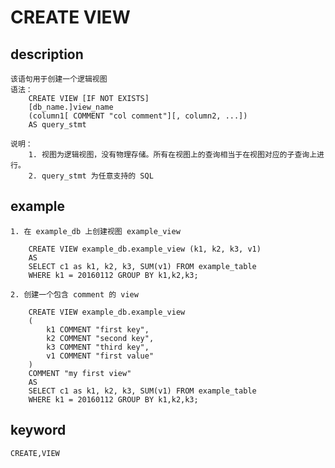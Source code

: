 <!-- 
Licensed to the Apache Software Foundation (ASF) under one
or more contributor license agreements.  See the NOTICE file
distributed with this work for additional information
regarding copyright ownership.  The ASF licenses this file
to you under the Apache License, Version 2.0 (the
"License"); you may not use this file except in compliance
with the License.  You may obtain a copy of the License at

  http://www.apache.org/licenses/LICENSE-2.0

Unless required by applicable law or agreed to in writing,
software distributed under the License is distributed on an
"AS IS" BASIS, WITHOUT WARRANTIES OR CONDITIONS OF ANY
KIND, either express or implied.  See the License for the
specific language governing permissions and limitations
under the License.
-->

# CREATE VIEW
## description
    该语句用于创建一个逻辑视图
    语法：
        CREATE VIEW [IF NOT EXISTS]
        [db_name.]view_name
        (column1[ COMMENT "col comment"][, column2, ...])
        AS query_stmt
        
    说明：
        1. 视图为逻辑视图，没有物理存储。所有在视图上的查询相当于在视图对应的子查询上进行。
        2. query_stmt 为任意支持的 SQL
        
## example
    1. 在 example_db 上创建视图 example_view
    
        CREATE VIEW example_db.example_view (k1, k2, k3, v1)
        AS
        SELECT c1 as k1, k2, k3, SUM(v1) FROM example_table
        WHERE k1 = 20160112 GROUP BY k1,k2,k3;
        
    2. 创建一个包含 comment 的 view
    
        CREATE VIEW example_db.example_view
        (
            k1 COMMENT "first key",
            k2 COMMENT "second key",
            k3 COMMENT "third key",
            v1 COMMENT "first value"
        )
        COMMENT "my first view"
        AS
        SELECT c1 as k1, k2, k3, SUM(v1) FROM example_table
        WHERE k1 = 20160112 GROUP BY k1,k2,k3;
    
## keyword
    CREATE,VIEW
    
